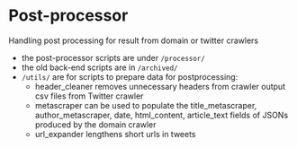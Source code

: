 # Post-processor
Handling post processing for result from domain or twitter crawlers
- the post-processor scripts are under `/processor/`
- the old back-end scripts are in `/archived/`
- `/utils/` are for scripts to prepare data for postprocessing:
  - header_cleaner removes unnecessary headers from crawler output csv files from Twitter crawler
  - metascraper can be used to populate the title_metascraper, author_metascraper, date, html_content, article_text fields of JSONs produced by the domain crawler
  - url_expander lengthens short urls in tweets  

